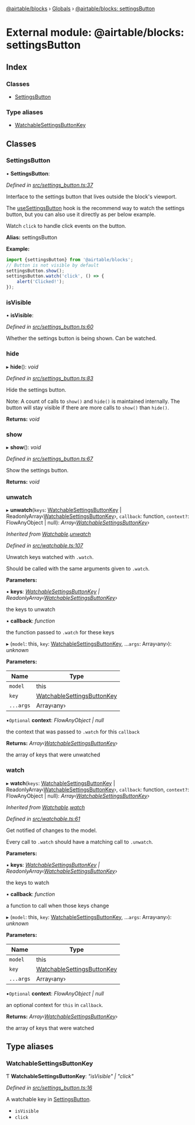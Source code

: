 [@airtable/blocks](../README.md) › [Globals](../globals.md) ›
[@airtable/blocks: settingsButton](_airtable_blocks__settingsbutton.md)

# External module: @airtable/blocks: settingsButton

## Index

### Classes

-   [SettingsButton](_airtable_blocks__settingsbutton.md#settingsbutton)

### Type aliases

-   [WatchableSettingsButtonKey](_airtable_blocks__settingsbutton.md#watchablesettingsbuttonkey)

## Classes

### SettingsButton

• **SettingsButton**:

_Defined in
[src/settings_button.ts:37](https://github.com/airtable/blocks/blob/@airtable/blocks@0.0.36/packages/sdk/src/settings_button.ts#L37)_

Interface to the settings button that lives outside the block's viewport.

The [useSettingsButton](_airtable_blocks_ui__usesettingsbutton.md#usesettingsbutton) hook is the
recommend way to watch the settings button, but you can also use it directly as per below example.

Watch `click` to handle click events on the button.

**Alias:** settingsButton

**Example:**

```js
import {settingsButton} from '@airtable/blocks';
// Button is not visible by default
settingsButton.show();
settingsButton.watch('click', () => {
    alert('Clicked!');
});
```

### isVisible

• **isVisible**:

_Defined in
[src/settings_button.ts:60](https://github.com/airtable/blocks/blob/@airtable/blocks@0.0.36/packages/sdk/src/settings_button.ts#L60)_

Whether the settings button is being shown. Can be watched.

### hide

▸ **hide**(): _void_

_Defined in
[src/settings_button.ts:83](https://github.com/airtable/blocks/blob/@airtable/blocks@0.0.36/packages/sdk/src/settings_button.ts#L83)_

Hide the settings button.

Note: A count of calls to `show()` and `hide()` is maintained internally. The button will stay
visible if there are more calls to `show()` than `hide()`.

**Returns:** _void_

### show

▸ **show**(): _void_

_Defined in
[src/settings_button.ts:67](https://github.com/airtable/blocks/blob/@airtable/blocks@0.0.36/packages/sdk/src/settings_button.ts#L67)_

Show the settings button.

**Returns:** _void_

### unwatch

▸ **unwatch**(`keys`:
[WatchableSettingsButtonKey](_airtable_blocks__settingsbutton.md#watchablesettingsbuttonkey) |
ReadonlyArray‹[WatchableSettingsButtonKey](_airtable_blocks__settingsbutton.md#watchablesettingsbuttonkey)›,
`callback`: function, `context?`: FlowAnyObject | null):
_Array‹[WatchableSettingsButtonKey](_airtable_blocks__settingsbutton.md#watchablesettingsbuttonkey)›_

_Inherited from
[Watchable](_airtable_blocks_models__abstract_models.md#watchable).[unwatch](_airtable_blocks_models__abstract_models.md#unwatch)_

_Defined in
[src/watchable.ts:107](https://github.com/airtable/blocks/blob/@airtable/blocks@0.0.36/packages/sdk/src/watchable.ts#L107)_

Unwatch keys watched with `.watch`.

Should be called with the same arguments given to `.watch`.

**Parameters:**

▪ **keys**:
_[WatchableSettingsButtonKey](_airtable_blocks__settingsbutton.md#watchablesettingsbuttonkey) |
ReadonlyArray‹[WatchableSettingsButtonKey](_airtable_blocks__settingsbutton.md#watchablesettingsbuttonkey)›_

the keys to unwatch

▪ **callback**: _function_

the function passed to `.watch` for these keys

▸ (`model`: this, `key`:
[WatchableSettingsButtonKey](_airtable_blocks__settingsbutton.md#watchablesettingsbuttonkey),
...`args`: Array‹any›): _unknown_

**Parameters:**

| Name      | Type                                                                                         |
| --------- | -------------------------------------------------------------------------------------------- |
| `model`   | this                                                                                         |
| `key`     | [WatchableSettingsButtonKey](_airtable_blocks__settingsbutton.md#watchablesettingsbuttonkey) |
| `...args` | Array‹any›                                                                                   |

▪`Optional` **context**: _FlowAnyObject | null_

the context that was passed to `.watch` for this `callback`

**Returns:**
_Array‹[WatchableSettingsButtonKey](_airtable_blocks__settingsbutton.md#watchablesettingsbuttonkey)›_

the array of keys that were unwatched

### watch

▸ **watch**(`keys`:
[WatchableSettingsButtonKey](_airtable_blocks__settingsbutton.md#watchablesettingsbuttonkey) |
ReadonlyArray‹[WatchableSettingsButtonKey](_airtable_blocks__settingsbutton.md#watchablesettingsbuttonkey)›,
`callback`: function, `context?`: FlowAnyObject | null):
_Array‹[WatchableSettingsButtonKey](_airtable_blocks__settingsbutton.md#watchablesettingsbuttonkey)›_

_Inherited from
[Watchable](_airtable_blocks_models__abstract_models.md#watchable).[watch](_airtable_blocks_models__abstract_models.md#watch)_

_Defined in
[src/watchable.ts:61](https://github.com/airtable/blocks/blob/@airtable/blocks@0.0.36/packages/sdk/src/watchable.ts#L61)_

Get notified of changes to the model.

Every call to `.watch` should have a matching call to `.unwatch`.

**Parameters:**

▪ **keys**:
_[WatchableSettingsButtonKey](_airtable_blocks__settingsbutton.md#watchablesettingsbuttonkey) |
ReadonlyArray‹[WatchableSettingsButtonKey](_airtable_blocks__settingsbutton.md#watchablesettingsbuttonkey)›_

the keys to watch

▪ **callback**: _function_

a function to call when those keys change

▸ (`model`: this, `key`:
[WatchableSettingsButtonKey](_airtable_blocks__settingsbutton.md#watchablesettingsbuttonkey),
...`args`: Array‹any›): _unknown_

**Parameters:**

| Name      | Type                                                                                         |
| --------- | -------------------------------------------------------------------------------------------- |
| `model`   | this                                                                                         |
| `key`     | [WatchableSettingsButtonKey](_airtable_blocks__settingsbutton.md#watchablesettingsbuttonkey) |
| `...args` | Array‹any›                                                                                   |

▪`Optional` **context**: _FlowAnyObject | null_

an optional context for `this` in `callback`.

**Returns:**
_Array‹[WatchableSettingsButtonKey](_airtable_blocks__settingsbutton.md#watchablesettingsbuttonkey)›_

the array of keys that were watched

## Type aliases

### WatchableSettingsButtonKey

Ƭ **WatchableSettingsButtonKey**: _"isVisible" | "click"_

_Defined in
[src/settings_button.ts:16](https://github.com/airtable/blocks/blob/@airtable/blocks@0.0.36/packages/sdk/src/settings_button.ts#L16)_

A watchable key in [SettingsButton](_airtable_blocks__settingsbutton.md#settingsbutton).

-   `isVisible`
-   `click`
